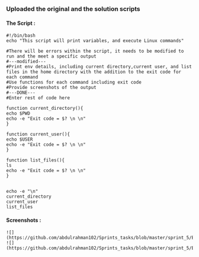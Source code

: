 ### **Uploaded the original and the solution scripts**  
#### **The Script :**  
    
    #!/bin/bash  
    echo "This script will print variables, and execute Linux commands"  
 
    #There will be errors within the script, it needs to be modified to run and the meet a specific output  
    #---modified---  
    #Print env details, including current directory,current user, and list files in the home directory with the addition to the exit code for each command  
    #Use functions for each command including exit code  
    #Provide screenshots of the output  
    #---DONE---  
    #Enter rest of code here  

    function current_directory(){  
    echo $PWD  
    echo -e "Exit code = $? \n \n"  
    }  

    function current_user(){  
    echo $USER  
    echo -e "Exit code = $? \n \n"  
    }  

    function list_files(){  
    ls  
    echo -e "Exit code = $? \n \n"  
    }  


    echo -e "\n"  
    current_directory  
    current_user  
    list_files  

#### **Screenshots :**
    ![](https://github.com/abdulrahman102/Sprints_tasks/blob/master/sprint_5/Bash_1/imgs/Code_screenshot.png)  
    ![](https://github.com/abdulrahman102/Sprints_tasks/blob/master/sprint_5/Bash_1/imgs/Output_screenshot.png)  

